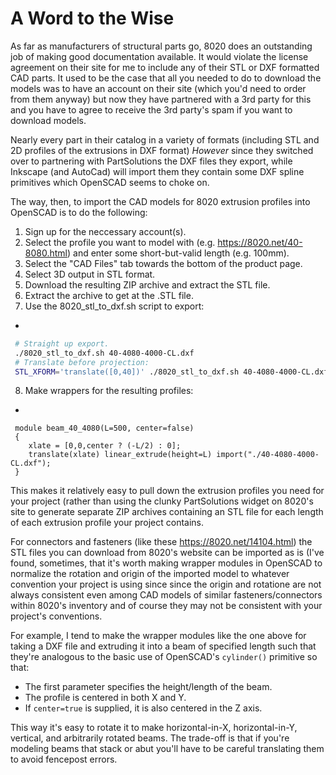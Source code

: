 # A Word to the Wise

As far as manufacturers of structural parts go, 8020 does
an outstanding job of making good documentation available.
It would violate the license agreement on their site for me
to include any of their STL or DXF formatted CAD parts.
It used to be the case that all you needed to do to download
the models was to have an account on their site (which you'd need to
order from them anyway) but now they have partnered with a 3rd
party for this and you have to agree to receive the 3rd party's
spam if you want to download models.

Nearly every part in their catalog in a variety of formats (including
STL and 2D profiles of the extrusions in DXF format) *However*
since they switched over to partnering with PartSolutions the DXF
files they export, while Inkscape (and AutoCad) will import them
they contain some DXF spline primitives which OpenSCAD seems to choke
on.

The way, then, to import the CAD models for 8020 extrusion
profiles into OpenSCAD is to do the following:

1. Sign up for the neccessary account(s).
2. Select the profile you want to model with (e.g.
https://8020.net/40-8080.html) and enter some short-but-valid length (e.g. 100mm).
3. Select the "CAD Files" tab towards the bottom of the product page.
4. Select 3D output in STL format.
5. Download the resulting ZIP archive and extract the STL file.
6. Extract the archive to get at the .STL file.
7. Use the 8020_stl_to_dxf.sh script to export:
+
```bash
 # Straight up export.
 ./8020_stl_to_dxf.sh 40-4080-4000-CL.dxf
 # Translate before projection:
 STL_XFORM='translate([0,40])' ./8020_stl_to_dxf.sh 40-4080-4000-CL.dxf
```
8. Make wrappers for the resulting profiles:
+
```OpenSCAD
 module beam_40_4080(L=500, center=false)
 {
    xlate = [0,0,center ? (-L/2) : 0];
    translate(xlate) linear_extrude(height=L) import("./40-4080-4000-CL.dxf");
 }
```


This makes it relatively easy to pull down the extrusion profiles
you need for your project (rather than using the clunky PartSolutions
widget on 8020's site to generate separate ZIP archives containing an STL file
for each length of each extrusion profile your project contains.

For connectors and fasteners (like these https://8020.net/14104.html)
the STL files you can download from 8020's website can be imported as is
(I've found, sometimes, that it's worth making wrapper modules in OpenSCAD
to normalize the rotation and origin of the imported model to whatever
convention your project is using since since the origin and rotatione are
not always consistent even among CAD models of similar fasteners/connectors
within 8020's inventory and of course they may not be consistent with your
project's conventions.

For example, I tend to make the wrapper modules like the one above for
taking a DXF file and extruding it into a beam of specified length such
that they're analogous to the basic use of OpenSCAD's `cylinder()` primitive
so that:

* The first parameter specifies the height/length of the beam.
* The profile is centered in both X and Y.
* If `center=true` is supplied, it is also centered in the Z axis.

This way it's easy to rotate it to make horizontal-in-X, horizontal-in-Y,
vertical, and arbitrarily rotated beams.  The trade-off is that if you're
modeling beams that stack or abut you'll have to be careful translating them
to avoid fencepost errors.
